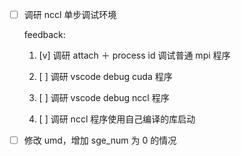 * [ ] 调研 nccl 单步调试环境

    feedback:

    1. [v] 调研 attach ＋ process id 调试普通 mpi 程序

    2. [ ] 调研 vscode debug cuda 程序

    3. [ ] 调研 vscode debug nccl 程序

    4. [ ] 调研 nccl 程序使用自己编译的库启动

* [ ] 修改 umd，增加 sge_num 为 0 的情况